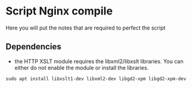 # Script Nginx compile

Here you will put the notes that are required to perfect the script

## Dependencies
+ the HTTP XSLT module requires the libxml2/libxslt
libraries. You can either do not enable the module or install the libraries.
```Shell
sudo apt install libxslt1-dev libxml2-dev libgd2-xpm libgd2-xpm-dev
```
